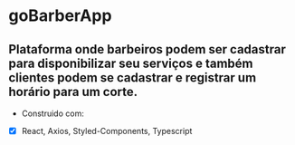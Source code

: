 # goBarberApp
## Plataforma onde barbeiros podem ser cadastrar para disponibilizar seu serviços e também clientes podem se cadastrar e registrar um horário para um corte. 
- Construido com:
- [x] React, Axios, Styled-Components, Typescript
